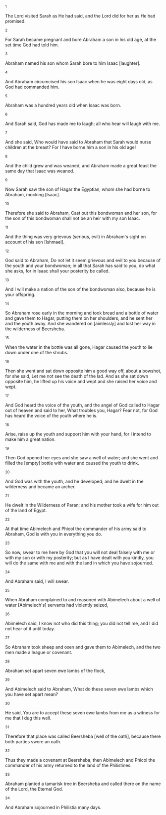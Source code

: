 <sup>1</sup> 

The Lord visited Sarah as He had said, and the Lord did for her as He had promised. 

<sup>2</sup> 

For Sarah became pregnant and bore Abraham a son in his old age, at the set time God had told him. 

<sup>3</sup> 

Abraham named his son whom Sarah bore to him Isaac [laughter]. 

<sup>4</sup> 

And Abraham circumcised his son Isaac when he was eight days old, as God had commanded him. 

<sup>5</sup> 

Abraham was a hundred years old when Isaac was born. 

<sup>6</sup> 

And Sarah said, God has made me to laugh; all who hear will laugh with me. 

<sup>7</sup> 

And she said, Who would have said to Abraham that Sarah would nurse children at the breast? For I have borne him a son in his old age! 

<sup>8</sup> 

And the child grew and was weaned, and Abraham made a great feast the same day that Isaac was weaned. 

<sup>9</sup> 

Now Sarah saw the son of Hagar the Egyptian, whom she had borne to Abraham, mocking [Isaac]. 

<sup>10</sup> 

Therefore she said to Abraham, Cast out this bondwoman and her son, for the son of this bondwoman shall not be an heir with my son Isaac. 

<sup>11</sup> 

And the thing was very grievous (serious, evil) in Abraham's sight on account of his son [Ishmael]. 

<sup>12</sup> 

God said to Abraham, Do not let it seem grievous and evil to you because of the youth and your bondwoman; in all that Sarah has said to you, do what she asks, for in Isaac shall your posterity be called. 

<sup>13</sup> 

And I will make a nation of the son of the bondwoman also, because he is your offspring. 

<sup>14</sup> 

So Abraham rose early in the morning and took bread and a bottle of water and gave them to Hagar, putting them on her shoulders, and he sent her and the youth away. And she wandered on [aimlessly] and lost her way in the wilderness of Beersheba. 

<sup>15</sup> 

When the water in the bottle was all gone, Hagar caused the youth to lie down under one of the shrubs. 

<sup>16</sup> 

Then she went and sat down opposite him a good way off, about a bowshot, for she said, Let me not see the death of the lad. And as she sat down opposite him, he lifted up his voice and wept and she raised her voice and wept. 

<sup>17</sup> 

And God heard the voice of the youth, and the angel of God called to Hagar out of heaven and said to her, What troubles you, Hagar? Fear not, for God has heard the voice of the youth where he is. 

<sup>18</sup> 

Arise, raise up the youth and support him with your hand, for I intend to make him a great nation. 

<sup>19</sup> 

Then God opened her eyes and she saw a well of water; and she went and filled the [empty] bottle with water and caused the youth to drink. 

<sup>20</sup> 

And God was with the youth, and he developed; and he dwelt in the wilderness and became an archer. 

<sup>21</sup> 

He dwelt in the Wilderness of Paran; and his mother took a wife for him out of the land of Egypt. 

<sup>22</sup> 

At that time Abimelech and Phicol the commander of his army said to Abraham, God is with you in everything you do. 

<sup>23</sup> 

So now, swear to me here by God that you will not deal falsely with me or with my son or with my posterity; but as I have dealt with you kindly, you will do the same with me and with the land in which you have sojourned. 

<sup>24</sup> 

And Abraham said, I will swear. 

<sup>25</sup> 

When Abraham complained to and reasoned with Abimelech about a well of water [Abimelech's] servants had violently seized, 

<sup>26</sup> 

Abimelech said, I know not who did this thing; you did not tell me, and I did not hear of it until today. 

<sup>27</sup> 

So Abraham took sheep and oxen and gave them to Abimelech, and the two men made a league or covenant. 

<sup>28</sup> 

Abraham set apart seven ewe lambs of the flock, 

<sup>29</sup> 

And Abimelech said to Abraham, What do these seven ewe lambs which you have set apart mean? 

<sup>30</sup> 

He said, You are to accept these seven ewe lambs from me as a witness for me that I dug this well. 

<sup>31</sup> 

Therefore that place was called Beersheba [well of the oath], because there both parties swore an oath. 

<sup>32</sup> 

Thus they made a covenant at Beersheba; then Abimelech and Phicol the commander of his army returned to the land of the Philistines. 

<sup>33</sup> 

Abraham planted a tamarisk tree in Beersheba and called there on the name of the Lord, the Eternal God. 

<sup>34</sup> 

And Abraham sojourned in Philistia many days.
